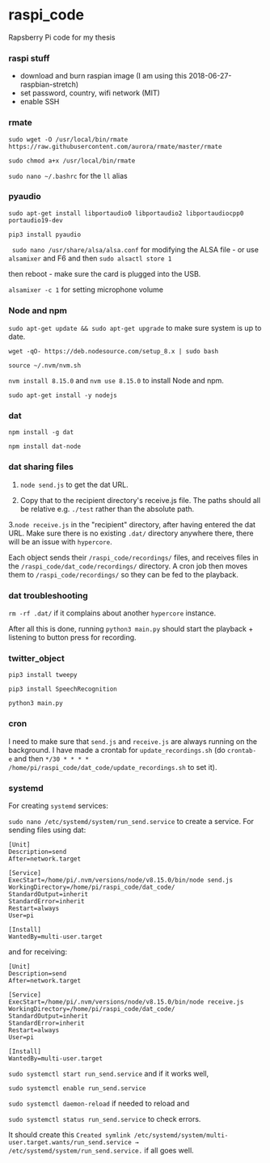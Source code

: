 # raspi_code
Rapsberry Pi code for my thesis


### raspi stuff
- download and burn raspian image (I am using this 2018-06-27-raspbian-stretch)
- set password, country, wifi network (MIT)
- enable SSH

### rmate
`sudo wget -O /usr/local/bin/rmate https://raw.githubusercontent.com/aurora/rmate/master/rmate`

`sudo chmod a+x /usr/local/bin/rmate`

`sudo nano ~/.bashrc` for the `ll` alias

### pyaudio
`sudo apt-get install libportaudio0 libportaudio2 libportaudiocpp0 portaudio19-dev`

`pip3 install pyaudio`

` sudo nano /usr/share/alsa/alsa.conf` for modifying the ALSA file - or use `alsamixer` and F6 and then `sudo alsactl store 1`

then reboot - make sure the card is plugged into the USB.

`alsamixer -c 1` for setting microphone volume

### Node and npm

`sudo apt-get update && sudo apt-get upgrade` to make sure system is up to date.

`wget -qO- https://deb.nodesource.com/setup_8.x | sudo bash` 

`source ~/.nvm/nvm.sh`

`nvm install 8.15.0` and `nvm use 8.15.0` to install Node and npm.

`sudo apt-get install -y nodejs` 


### dat

`npm install -g dat` 

`npm install dat-node`

### dat sharing files
1. `node send.js`
to get the dat URL.

2. Copy that to the recipient directory's receive.js file. The paths should all be relative e.g. `./test` rather than the absolute path.

3.`node receive.js`
in the "recipient" directory, after having entered the dat URL. Make sure there is no existing `.dat/` directory anywhere there, there will be an issue with `hypercore`.

Each object sends their `/raspi_code/recordings/` files, and receives files in the `/raspi_code/dat_code/recordings/` directory. A cron job then moves them to `/raspi_code/recordings/` so they can be fed to the playback.


### dat troubleshooting
`rm -rf .dat/` if it complains about another `hypercore` instance.


After all this is done, running `python3 main.py` should start the playback + listening to button press for recording.

### twitter_object
`pip3 install tweepy`

`pip3 install SpeechRecognition`

`python3 main.py`

### cron

I need to make sure that `send.js` and `receive.js` are always running on the background. I have made a crontab for `update_recordings.sh` (do `crontab- e` and then `*/30 * * * *  /home/pi/raspi_code/dat_code/update_recordings.sh` to set it).

### systemd

For creating `systemd` services:

`sudo nano /etc/systemd/system/run_send.service` to create a service. For sending files using dat:

```
[Unit]
Description=send
After=network.target

[Service]
ExecStart=/home/pi/.nvm/versions/node/v8.15.0/bin/node send.js
WorkingDirectory=/home/pi/raspi_code/dat_code/
StandardOutput=inherit
StandardError=inherit
Restart=always
User=pi

[Install]
WantedBy=multi-user.target
```

and for receiving: 

```
[Unit]
Description=send
After=network.target

[Service]
ExecStart=/home/pi/.nvm/versions/node/v8.15.0/bin/node receive.js
WorkingDirectory=/home/pi/raspi_code/dat_code/
StandardOutput=inherit
StandardError=inherit
Restart=always
User=pi

[Install]
WantedBy=multi-user.target
```

`sudo systemctl start run_send.service` and if it works well, 

`sudo systemctl enable run_send.service`

`sudo systemctl daemon-reload` if needed to reload and

`sudo systemctl status run_send.service` to check errors.

It should create this `Created symlink /etc/systemd/system/multi-user.target.wants/run_send.service → /etc/systemd/system/run_send.service.` if all goes well. 
